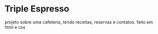 # Triple Espresso

projeto sobre uma cafeteria, tendo receitas, reservas e contatos.
feito em html e css
